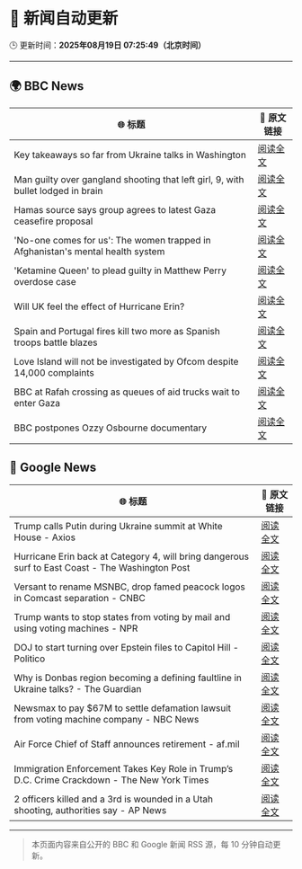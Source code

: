 # 🧠 新闻自动更新

🕒 更新时间：**2025年08月19日 07:25:49（北京时间）**

---

## 🌍 BBC News

| 🌐 标题 | 🔗 原文链接 |
|--------|-------------|
| Key takeaways so far from Ukraine talks in Washington | [阅读全文](https://www.bbc.com/news/articles/c5yp4jggrj2o?at_medium=RSS&at_campaign=rss) |
| Man guilty over gangland shooting that left girl, 9, with bullet lodged in brain | [阅读全文](https://www.bbc.com/news/articles/c939v7gejlpo?at_medium=RSS&at_campaign=rss) |
| Hamas source says group agrees to latest Gaza ceasefire proposal | [阅读全文](https://www.bbc.com/news/articles/ckgjye15zdlo?at_medium=RSS&at_campaign=rss) |
| 'No-one comes for us': The women trapped in Afghanistan's mental health system | [阅读全文](https://www.bbc.com/news/articles/c80dg700dego?at_medium=RSS&at_campaign=rss) |
| 'Ketamine Queen' to plead guilty in Matthew Perry overdose case | [阅读全文](https://www.bbc.com/news/articles/c62wnp7622po?at_medium=RSS&at_campaign=rss) |
| Will UK feel the effect of Hurricane Erin? | [阅读全文](https://www.bbc.com/weather/articles/cg7jy3jk2e4o?at_medium=RSS&at_campaign=rss) |
| Spain and Portugal fires kill two more as Spanish troops battle blazes | [阅读全文](https://www.bbc.com/news/articles/cz60y7npl32o?at_medium=RSS&at_campaign=rss) |
| Love Island will not be investigated by Ofcom despite 14,000 complaints | [阅读全文](https://www.bbc.com/news/articles/cj4wlpvdzjyo?at_medium=RSS&at_campaign=rss) |
| BBC at Rafah crossing as queues of aid trucks wait to enter Gaza | [阅读全文](https://www.bbc.com/news/videos/cev2nmwxe1po?at_medium=RSS&at_campaign=rss) |
| BBC postpones Ozzy Osbourne documentary | [阅读全文](https://www.bbc.com/news/articles/cly41jzxxmpo?at_medium=RSS&at_campaign=rss) |

## 📰 Google News

| 🌐 标题 | 🔗 原文链接 |
|--------|-------------|
| Trump calls Putin during Ukraine summit at White House - Axios | [阅读全文](https://news.google.com/rss/articles/CBMifkFVX3lxTE5pSUFsSW1PSkhUMzdfM0hnRERVaDkzXy00c0t1bmhIajR4RG1RY0NFN1FCeVhnWkJpU0ZPdURWSnFaVGgwZkdTTFVYRTZ3WnpuNGhqcHRFVGl4RGtfbWVqdEJrUHRFLWx3UGV0dTV3b0R3cmxINHh4cVBLODUtUQ?oc=5) |
| Hurricane Erin back at Category 4, will bring dangerous surf to East Coast - The Washington Post | [阅读全文](https://news.google.com/rss/articles/CBMilgFBVV95cUxPMmZCaWhmRDRGU1lVX1RWR1kyS1Z6NDFjaGk0VHVRX3ZudnlQRVl6LVhjaXgwdU9KTXZpTnQtX2Y1X2dZU1RsVlZ3QWZkN0lFWS1lN1NoMk9PNTh3cGZJV2xFMFk5dzdsMU1HR1dfbGVRbW9kWXVZemJWZ1VpUWZvVXo1UHhWUTJEY21iTDRlRW91MkNuSXc?oc=5) |
| Versant to rename MSNBC, drop famed peacock logos in Comcast separation - CNBC | [阅读全文](https://news.google.com/rss/articles/CBMihgFBVV95cUxQNFlEUWIyUFpXS2dNaEUyZEpFckQtYnhWRXlVWVNfcHRxMkZnSm5WUWJZVGVMSkVBMHRXTDEtcXV0QmtMcWdnQ1A0NzAzaG5NbmlZTnBMUlA5Vnh6YVdtTkpkSnE1MUVQa1pYVXNEY0ZyYW5sOFhWOXFKcTBoSVZlUzFyWmRjd9IBiwFBVV95cUxPeVZDcGpoOExQcE9wQ091X210RVV0TWN5MVBybkRhQ0NPYlBYaEI4bV9ROUR1UG13WHJWZUF6aTUzTXJRZy1RUURoTXc1bktDS0VqYWdDcGlZUGxFU0hkYmtoWjNUeHRBMjR6VTRhVDNrb3BSWE5lRXBLNGpQV0poMXRsVFFJQVF3Q0Fj?oc=5) |
| Trump wants to stop states from voting by mail and using voting machines - NPR | [阅读全文](https://news.google.com/rss/articles/CBMiekFVX3lxTE4zVHFBQWR4WmZaMFdZNkVMSi1adHlRSU5fNjYybEVUUEpPOVFGaUdQY29nallwbW45UnNaeGJ5b2I2anRTbE4wbWF6QU1XWDQyLWQyVmdzVjRZQ29ZUUN0UTFFOTdGMWt2V3pzSkoyQWd2YzhZeXlEeHVn?oc=5) |
| DOJ to start turning over Epstein files to Capitol Hill - Politico | [阅读全文](https://news.google.com/rss/articles/CBMimAFBVV95cUxOcU5nMEt0aXN2R1NRRDBSSHh3ajhrMC1yUEZPSmVreWZrVF9wVGNzeXZKY1ZSeExMUXJDSWxKblQ0eHhBVmJUNklTaGZiTlJKUEQ1OGdzOFo4RWRZa0tndlpVX2tZWVJvVnlIUk1semFBU3BvSmhnalpqZXZaYzFRWjkzcG9EVTZYaW81N2I0Z19zTGtuQ3FDMg?oc=5) |
| Why is Donbas region becoming a defining faultline in Ukraine talks? - The Guardian | [阅读全文](https://news.google.com/rss/articles/CBMiqAFBVV95cUxQM2hzalRZU2U4RGdRcWJUYVBYVUhVeVZ4eFZULW1LcENXVkxZeUllZ005MnVqeTY3UHlEUExkZkFfbjJGZW1qTHRRWENRbVIxVWU4WTNvVk1BcndiMnVqd1JPbnlXazB2a00tT0cydENuLVJJWHVOa09VMUgyc0F1bk1CSEx3M1ZYZHZNWjBEdC1lWjdHUFlBWWYtYWRuUjVfaXJuT2p1OVc?oc=5) |
| Newsmax to pay $67M to settle defamation lawsuit from voting machine company - NBC News | [阅读全文](https://news.google.com/rss/articles/CBMisgFBVV95cUxNZ01lOWQ1ajRfNVJWWkkzZU42NllXZ1RUNVRXLW94Q3JoMWE0aXdDcndsbDY3MTJ2cTh0d1hXdVNOS3E3ODBPWTduRE1Yc3BMQXFKY2RPQWlxYjNFLTRTNnd6S0pVM1BmV3JmLU4zQmlPQ0hvcnpRN1ZEZjJ6MHJ3RG1mVXd1RzhiQ3NWVVdGZWszVEM1UDV1Q3Z1S1NiM054czdoRjhsXy1wbFVwTGRPcTRB0gFWQVVfeXFMTmxycGFLRGJuSldsRVQ5bjlXZFg1SndfVElHN3p0VGdJZzZTQTRNbE5nMFlwUFE3cFBYdV9keVRDT2lPV0dGRmw3dkh5c0xMV3g2eDNhZUE?oc=5) |
| Air Force Chief of Staff announces retirement - af.mil | [阅读全文](https://news.google.com/rss/articles/CBMipAFBVV95cUxNMlE1aExtWkxjYkl3NjlYdHZFVUNxMVFNSkt2UjBWWVlMbWNkMTBJTG5LZHVGeGQ4X3R6MXFZeTZWbUhDMkhlV0pJQWdVWVcyWWQ5cC1PN0Q4YjFPeTE3RWxIU1BFRi1QQWVqT09LeV9yLXM1Wm9kaC1CbTZ5Y0c5SHJtQlNMeVlxOVhFUi1CRjhyMVdBelR2MmpLcVdZRG9MeFY3RA?oc=5) |
| Immigration Enforcement Takes Key Role in Trump’s D.C. Crime Crackdown - The New York Times | [阅读全文](https://news.google.com/rss/articles/CBMieEFVX3lxTE1pVGJwUHJvbTNtOEw5OVc4TXl6cW1XWDZOdzNVeHdodjNEd2RmeHYxUEtfOUtkSTFjSlI0Nzl6Z3p6dW9hVkc4dFc3SmRfVFZOOEVYWXphZUJKZGhoaVVlMnJaT3ByalhWR3k4OWNYdjZXUzdraDh3MA?oc=5) |
| 2 officers killed and a 3rd is wounded in a Utah shooting, authorities say - AP News | [阅读全文](https://news.google.com/rss/articles/CBMioAFBVV95cUxOY1dzOG9Kemlpd3I5RnZISXgxS0hNcnZxRF9LcDBFQkdXdWFJRUZXSDlUZGlvRjZEWkZPWU8tM3ZpN3UyNEFwb1NzQnpjMTlFckpkVjA4QVhLOXJPdTVtSVl2Z2tLVzF3SUtZU0NPNUpFaTRka25ERU1jUS04U3hzUVpkUmxnOF8wTFN0bXRFQm1Vd2IxZ3ZZc1RyaUF4T3B0?oc=5) |

---
> 本页面内容来自公开的 BBC 和 Google 新闻 RSS 源，每 10 分钟自动更新。
